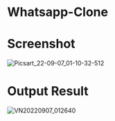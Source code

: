 # Whatsapp-Clone
# Screenshot
![Picsart_22-09-07_01-10-32-512](https://user-images.githubusercontent.com/112925756/188730412-00b6f0d8-eb50-487d-b53e-22a2ce7a38cf.jpg)

# Output Result
![VN20220907_012640](https://user-images.githubusercontent.com/112925756/188731633-b583f4dd-cd68-4425-889d-9f6e0a096574.gif)
